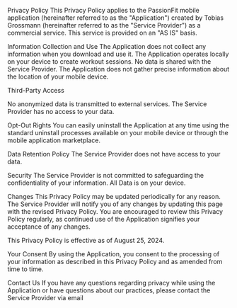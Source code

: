 Privacy Policy
This Privacy Policy applies to the PassionFit mobile application (hereinafter referred to as the "Application") created by Tobias Grossmann (hereinafter referred to as the "Service Provider") as a commercial service. This service is provided on an "AS IS" basis.

Information Collection and Use
The Application does not collect any information when you download and use it. The Application operates locally on your device to create workout sessions. No data is shared with the Service Provider. The Application does not gather precise information about the location of your mobile device.

Third-Party Access

No anonymized data is transmitted to external services. The Service Provider has no access to your data.

Opt-Out Rights
You can easily uninstall the Application at any time using the standard uninstall processes available on your mobile device or through the mobile application marketplace.

Data Retention Policy
The Service Provider does not have access to your data.

Security
The Service Provider is not committed to safeguarding the confidentiality of your information. All Data is on your device.

Changes
This Privacy Policy may be updated periodically for any reason. The Service Provider will notify you of any changes by updating this page with the revised Privacy Policy. You are encouraged to review this Privacy Policy regularly, as continued use of the Application signifies your acceptance of any changes.

This Privacy Policy is effective as of August 25, 2024.

Your Consent
By using the Application, you consent to the processing of your information as described in this Privacy Policy and as amended from time to time.

Contact Us
If you have any questions regarding privacy while using the Application or have questions about our practices, please contact the Service Provider via email 